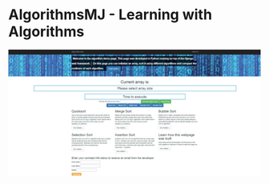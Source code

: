 # AlgorithmsMJ - Learning with Algorithms

![AlgoMJ screenshot](algomj-screenshot.png "Screenshot of AlgorithmsMJ homepage")
